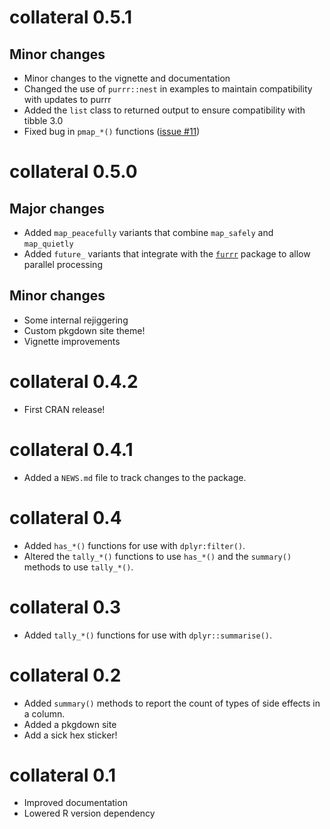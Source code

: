 # collateral 0.5.1

## Minor changes

* Minor changes to the vignette and documentation
* Changed the use of `purrr::nest` in examples to maintain compatibility with updates to purrr
* Added the `list` class to returned output to ensure compatibility with tibble 3.0
* Fixed bug in `pmap_*()` functions ([issue #11](https://github.com/rensa/collateral/issues/11))

# collateral 0.5.0

## Major changes 

* Added `map_peacefully` variants that combine `map_safely` and `map_quietly`
* Added `future_` variants that integrate with the [`furrr`](https://cran.r-project.org/package=furrr) package to allow parallel processing

## Minor changes

* Some internal rejiggering
* Custom pkgdown site theme!
* Vignette improvements


# collateral 0.4.2

* First CRAN release!

# collateral 0.4.1

* Added a `NEWS.md` file to track changes to the package.

# collateral 0.4

* Added `has_*()` functions for use with `dplyr:filter()`.
* Altered the `tally_*()` functions to use `has_*()` and the `summary()` methods to use `tally_*()`.

# collateral 0.3

* Added `tally_*()` functions for use with `dplyr::summarise()`.

# collateral 0.2

* Added `summary()` methods to report the count of types of side effects in a column.
* Added a pkgdown site
* Add a sick hex sticker!

# collateral 0.1

* Improved documentation
* Lowered R version dependency
